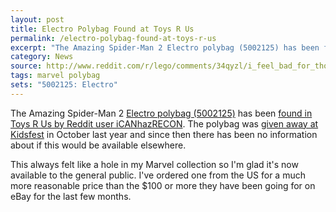 ```yaml
---
layout: post
title: Electro Polybag Found at Toys R Us
permalink: /electro-polybag-found-at-toys-r-us
excerpt: "The Amazing Spider-Man 2 Electro polybag (5002125) has been found in Toys R Us by Reddit user iCANhazRECON"
category: News
source: http://www.reddit.com/r/lego/comments/34qyzl/i_feel_bad_for_those_who_spent_100_on_their/
tags: marvel polybag
sets: "5002125: Electro"
---
```


The Amazing Spider-Man 2 [Electro polybag (5002125)](http://brickset.com/sets/5002125-1/Electro) has been [found in Toys R Us by Reddit user iCANhazRECON](http://www.reddit.com/r/lego/comments/34qyzl/i_feel_bad_for_those_who_spent_100_on_their/). The polybag was [given away at Kidsfest](http://brickset.com/article/12615/amazing-spider-man-2-electro-polybag-found) in October last year and since then there has been no information about if this would be available elsewhere.

This always felt like a hole in my Marvel collection so I'm glad it's now available to the general public. I've ordered one from the US for a much more reasonable price than the $100 or more they have been going for on eBay for the last few months.